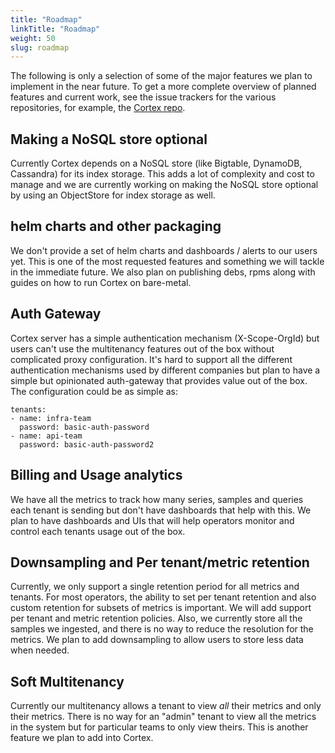 ```yaml
---
title: "Roadmap"
linkTitle: "Roadmap"
weight: 50
slug: roadmap 
---
```


The following is only a selection of some of the major features we plan to implement in the near future. To get a more complete overview of planned features and current work, see the issue trackers for the various repositories, for example, the [Cortex repo](https://github.com/cortexproject/cortex/issues).

## Making a NoSQL store optional

Currently Cortex depends on a NoSQL store (like Bigtable, DynamoDB, Cassandra) for its index storage. This adds a lot of complexity and cost to manage and we are currently working on making the NoSQL store optional by using an ObjectStore for index storage as well.

## helm charts and other packaging

We don't provide a set of helm charts and dashboards / alerts to our users yet. This is one of the most requested features and something we will tackle in the immediate future. We also plan on publishing debs, rpms along with guides on how to run Cortex on bare-metal.

## Auth Gateway

Cortex server has a simple authentication mechanism (X-Scope-OrgId) but users can't use the multitenancy features out of the box without complicated proxy configuration. It's hard to support all the different authentication mechanisms used by different companies but plan to have a simple but opinionated auth-gateway that provides value out of the box. The configuration could be as simple as:

```
tenants:
- name: infra-team
  password: basic-auth-password
- name: api-team
  password: basic-auth-password2
```

## Billing and Usage analytics

We have all the metrics to track how many series, samples and queries each tenant is sending but don't have dashboards that help with this. We plan to have dashboards and UIs that will help operators monitor and control each tenants usage out of the box.

## Downsampling and Per tenant/metric retention

Currently, we only support a single retention period for all metrics and tenants. For most operators, the ability to set per tenant retention and also custom retention for subsets of metrics is important. We will add support per tenant and metric retention policies. Also, we currently store all the samples we ingested, and there is no way to reduce the resolution for the metrics. We plan to add downsampling to allow users to store less data when needed. 

## Soft Multitenancy

Currently our multitenancy allows a tenant to view _all_ their metrics and only their metrics. There is no way for an "admin" tenant to view all the metrics in the system but for particular teams to only view theirs. This is another feature we plan to add into Cortex.
